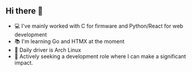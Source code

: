 ## Hi there 👋

- 💻 I've mainly worked with C for firmware and Python/React for web development
- 📚 I'm learning Go and HTMX at the moment
- 🐧 Daily driver is Arch Linux
- 📢 Actively seeking a development role where I can make a significant impact.

